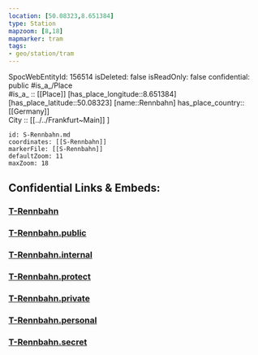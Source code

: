 ```yaml
---
location: [50.08323,8.651384] 
type: Station 
mapzoom: [8,18] 
mapmarker: tram 
tags:
- geo/station/tram
---
```

SpocWebEntityId: 156514
isDeleted: false
isReadOnly: false
confidential: public
#is_a_/Place  
#is_a_ :: [[Place]] 
[has_place_longitude::8.651384] 
[has_place_latitude::50.08323] 
[name::Rennbahn] 
has_place_country:: [[Germany]]  
City :: [[../../Frankfurt~Main]] ] 


```leaflet
id: S-Rennbahn.md
coordinates: [[S-Rennbahn]] 
markerFile: [[S-Rennbahn]] 
defaultZoom: 11 
maxZoom: 18
```


## Confidential Links & Embeds: 

### [T-Rennbahn](/_Standards/Earth/Continent/Europe/Europe~Central/Germany/Germany~West/Hessen/counties~Hessen/Frankfurt~Main/Stations-FFM~T/T-Rennbahn.md) 

### [T-Rennbahn.public](/_public/Earth/Continent/Europe/Europe~Central/Germany/Germany~West/Hessen/counties~Hessen/Frankfurt~Main/Stations-FFM~T/T-Rennbahn.public.md) 

### [T-Rennbahn.internal](/_internal/Earth/Continent/Europe/Europe~Central/Germany/Germany~West/Hessen/counties~Hessen/Frankfurt~Main/Stations-FFM~T/T-Rennbahn.internal.md) 

### [T-Rennbahn.protect](/_protect/Earth/Continent/Europe/Europe~Central/Germany/Germany~West/Hessen/counties~Hessen/Frankfurt~Main/Stations-FFM~T/T-Rennbahn.protect.md) 

### [T-Rennbahn.private](/_private/Earth/Continent/Europe/Europe~Central/Germany/Germany~West/Hessen/counties~Hessen/Frankfurt~Main/Stations-FFM~T/T-Rennbahn.private.md) 

### [T-Rennbahn.personal](/_personal/Earth/Continent/Europe/Europe~Central/Germany/Germany~West/Hessen/counties~Hessen/Frankfurt~Main/Stations-FFM~T/T-Rennbahn.personal.md) 

### [T-Rennbahn.secret](/_secret/Earth/Continent/Europe/Europe~Central/Germany/Germany~West/Hessen/counties~Hessen/Frankfurt~Main/Stations-FFM~T/T-Rennbahn.secret.md)

